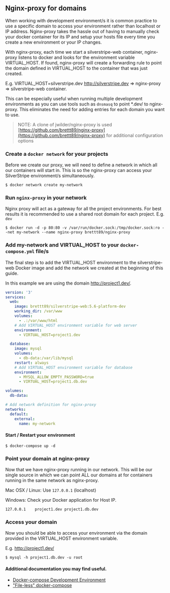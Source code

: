 ## Nginx-proxy for domains

When working with development environment/s it is common practice to use a specific domain to access your environment rather than localhost or IP address. Nginx-proxy takes the hassle out of having to manually check your docker container for its IP and setup your hosts file every time you create a new environment or your IP changes.

With nginx-proxy, each time we start a silverstripe-web container, nginx-proxy listens to docker and looks for the environment variable VIRTUAL_HOST. If found, nginx-proxy will create a forwarding rule to point the domain defined in VIRTUAL_HOST to the container that was just created.

E.g. VIRTUAL_HOST=silverstripe.dev
http://silverstripe.dev => nginx-proxy => silverstripe-web container.

This can be especially useful when running multiple development environments as you can use tools such as `dnsmasq` to point \*.dev/ to nginx-proxy. This eliminates the need for adding entries for each domain you want to use.

> NOTE: A clone of jwilder/nginx-proxy is used [https://github.com/brettt89/nginx-proxy](https://github.com/brettt89/nginx-proxy) for additional configuration options

### Create a `docker network` for your projects

Before we create our proxy, we will need to define a network in which all our containers will start in. This is so the nginx-proxy can access your SilverStripe environment/s simultaneously.

```console
$ docker network create my-network
```

### Run `nginx-proxy` in your network

Nginx proxy will act as a gateway for all the project environments. For best results it is recommended to use a shared root domain for each project. E.g. `dev`

```console
$ docker run -d -p 80:80 -v /var/run/docker.sock:/tmp/docker.sock:ro --net my-network --name nginx-proxy brettt89/nginx-proxy
```

### Add my-network and VIRTUAL_HOST to your `docker-compose.yml` file/s

The final step is to add the VIRTUAL_HOST environment to the silverstripe-web Docker image and add the network we created at the beginning of this guide.

In this example we are using the domain http://project1.dev/.

```yml
version: '3'
services:
  web:
    image: brettt89/silverstripe-web:5.6-platform-dev
    working_dir: /var/www
    volumes:
      - .:/var/www/html
    # Add VIRTUAL_HOST environment variable for web server
    environment:
      - VIRTUAL_HOST=project1.dev

  database:
    image: mysql
    volumes:
      - db-data:/var/lib/mysql
    restart: always
    # Add VIRTUAL_HOST environment variable for database
    environment:
      - MYSQL_ALLOW_EMPTY_PASSWORD=true
      - VIRTUAL_HOST=project1.db.dev

volumes:
  db-data:

# Add network definition for nginx-proxy
networks:
  default:
    external:
      name: my-network
```

#### Start / Restart your environment

```console
$ docker-compose up -d
```

### Point your domain at nginx-proxy

Now that we have nginx-proxy running in our network. This will be our single source in which we can point ALL our domains at for containers running in the same network as nginx-proxy.

Mac OSX / Linux:
Use `127.0.0.1` (localhost)

Windows:
Check your Docker application for Host IP.

```/etc/hosts
127.0.0.1    project1.dev project1.db.dev
```

### Access your domain

Now you should be able to access your environment via the domain provided in the VIRTUAL_HOST environment variable.

E.g. http://project1.dev/

```console
$ mysql -h project1.db.dev -u root
```

#### Additional documentation you may find useful.

 - [Docker-compose Development Environment](https://github.com/brettt89/silverstripe-web/blob/master/docs/en/docker-compose-dev.md)
 - ["File-less" docker-compose](https://github.com/brettt89/silverstripe-web/blob/master/docs/en/file-less-docker-compose.md)

